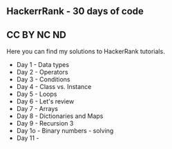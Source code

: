 HackerrRank - 30 days of code
--------
CC BY NC ND
-------------
Here you can find my solutions to HackerRank tutorials.
- Day 1 - Data types
- Day 2 - Operators
- Day 3 - Conditions
- Day 4 - Class vs. Instance
- Day 5 - Loops
- Day 6 - Let's review
- Day 7 - Arrays
- Day 8 - Dictionaries and Maps
- Day 9 - Recursion 3 
- Day 1o - Binary numbers - solving
- Day 11 - 
          

 